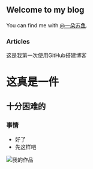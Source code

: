 ## Welcome to my blog

You can find me with [@一朵苏鱼](https://http://weibo.com/p/1005055219077121/home).

### Articles

这是我第一次使用GitHub搭建博客


# 这真是一件
## 十分困难的
### 事情

- 好了
- 先这样吧


 ![我的作品](http://wx2.sinaimg.cn/mw690/005HcInfly1fi2p430zbrj30af0ijab2.jpg)
